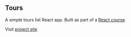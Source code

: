 ## Tours

A simple tours list React app. Built as part of a <a href="https://www.udemy.com/course/react-tutorial-and-projects-course/">React course</a>.

Visit <a href="https://er-tours.netlify.app">project site</a>
